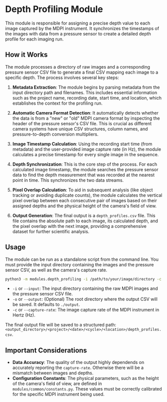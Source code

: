 # Depth Profiling Module

This module is responsible for assigning a precise depth value to each image captured by the MDPI instrument. It synchronizes the timestamps of the images with data from a pressure sensor to create a detailed depth profile for each imaging run.

## How it Works

The module processes a directory of raw images and a corresponding pressure sensor CSV file to generate a final CSV mapping each image to a specific depth. The process involves several key steps:

1.  **Metadata Extraction**: The module begins by parsing metadata from the input directory path and filenames. This includes essential information such as the project name, recording date, start time, and location, which establishes the context for the profiling run.

2.  **Automatic Camera Format Detection**: It automatically detects whether the data is from a "new" or "old" MDPI camera format by inspecting the header of the pressure sensor's CSV file. This is crucial as different camera systems have unique CSV structures, column names, and pressure-to-depth conversion multipliers.

3.  **Image Timestamp Calculation**: Using the recording start time (from metadata) and the user-provided image capture rate (in Hz), the module calculates a precise timestamp for every single image in the sequence.

4.  **Depth Synchronization**: This is the core step of the process. For each calculated image timestamp, the module searches the pressure sensor data to find the depth measurement that was recorded at the nearest point in time. This synchronizes the two data streams.

5.  **Pixel Overlap Calculation**: To aid in subsequent analysis (like object tracking or avoiding duplicate counts), the module calculates the vertical pixel overlap between each consecutive pair of images based on their assigned depths and the physical height of the camera's field of view.

6.  **Output Generation**: The final output is a `depth_profiles.csv` file. This file contains the absolute path to each image, its calculated depth, and the pixel overlap with the next image, providing a comprehensive dataset for further scientific analysis.

## Usage

The module can be run as a standalone script from the command line. You must provide the input directory containing the images and the pressure sensor CSV, as well as the camera's capture rate.

```bash
python3 -m modules.depth_profiling -i /path/to/your/image/directory -c 2.4
```

-   `-i` or `--input`: The input directory containing the raw MDPI images and the pressure sensor CSV file.
-   `-o` or `--output`: (Optional) The root directory where the output CSV will be saved. It defaults to `./output`.
-   `-c` or `--capture-rate`: The image capture rate of the MDPI instrument in Hertz (Hz).

The final output file will be saved to a structured path: `<output_directory>/<project>/<date>/<cycle>/<location>/depth_profiles.csv`.

## Important Considerations

*   **Data Accuracy**: The quality of the output highly dependends on accurately reporting the `capture-rate`. Otherwise there will be a mismatch between images and depths.
*   **Configuration Constants**: The physical parameters, such as the height of the camera's field of view, are defined in `modules/common/constants.py`. These values must be correctly calibrated for the specific MDPI instrument being used.
